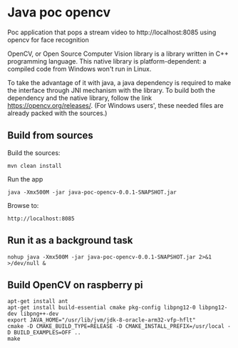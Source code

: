 # Java poc opencv

Poc application that pops a stream video to http://localhost:8085 using opencv for face recognition

OpenCV, or Open Source Computer Vision library is a library written in C++ programming language.
This native library is platform-dependent: a compiled code from Windows won't run in Linux.

To take the advantage of it with java, a java dependency is required to make the interface through JNI mechanism with the library.
To build both the dependency and the native library, follow the link https://opencv.org/releases/.
(For Windows users', these needed files are already packed with the sources.)


## Build from sources
Build the sources:

	mvn clean install
	
Run the app

	java -Xmx500M -jar java-poc-opencv-0.0.1-SNAPSHOT.jar	

Browse to:

	http://localhost:8085
	
## Run it as a background task

	nohup java -Xmx500M -jar java-poc-opencv-0.0.1-SNAPSHOT.jar 2>&1 >/dev/null &	

	
## Build OpenCV on raspberry pi
	apt-get install ant
	apt-get install build-essential cmake pkg-config libpng12-0 libpng12-dev libpng++-dev
	export JAVA_HOME="/usr/lib/jvm/jdk-8-oracle-arm32-vfp-hflt"
	cmake -D CMAKE_BUILD_TYPE=RELEASE -D CMAKE_INSTALL_PREFIX=/usr/local -D BUILD_EXAMPLES=OFF ..
	make

	